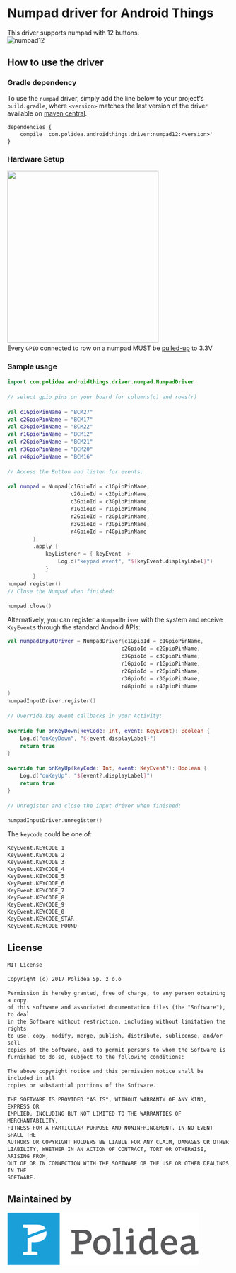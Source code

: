 Numpad driver for Android Things
================================

This driver supports numpad with 12 buttons.<br>
![numpad12](https://gitlab2.polidea.com/pawel.byszewski/android_things_drivers/raw/08fdbd12154cdfeb2b7c93fa0d8f3efa5edd5c13/numpad/readme/numpad.jpg)

How to use the driver
---------------------

### Gradle dependency

To use the `numpad` driver, simply add the line below to your project's `build.gradle`,
where `<version>` matches the last version of the driver available on [maven central](https://mvnrepository.com/search?q=polidea).

```
dependencies {
    compile 'com.polidea.androidthings.driver:numpad12:<version>'
}
```

### Hardware Setup
<img src="https://gitlab2.polidea.com/pawel.byszewski/android_things_drivers/raw/ba0ce3a6ff706d31a2d61f640e5cfb322328fee5/numpad/readme/numpad_wiring.jpg" width="342" height="389" /><br/>
Every `GPIO` connected to row on a numpad MUST be [pulled-up](https://developer.android.com/things/hardware/hardware-101.html#pull-ups_and_pull-downs) to 3.3V


### Sample usage

```kotlin
import com.polidea.androidthings.driver.numpad.NumpadDriver

// select gpio pins on your board for columns(c) and rows(r)

val c1GpioPinName = "BCM27"
val c2GpioPinName = "BCM17"
val c3GpioPinName = "BCM22"
val r1GpioPinName = "BCM12"
val r2GpioPinName = "BCM21"
val r3GpioPinName = "BCM20"
val r4GpioPinName = "BCM16"

// Access the Button and listen for events:

val numpad = Numpad(c1GpioId = c1GpioPinName,
                    c2GpioId = c2GpioPinName,
                    c3GpioId = c3GpioPinName,
                    r1GpioId = r1GpioPinName,
                    r2GpioId = r2GpioPinName,
                    r3GpioId = r3GpioPinName,
                    r4GpioId = r4GpioPinName
        )
        .apply {
            keyListener = { keyEvent ->
                Log.d("keypad event", "${keyEvent.displayLabel}")
            }
        }
numpad.register()
// Close the Numpad when finished:

numpad.close()
```

Alternatively, you can register a `NumpadDriver` with the system and receive `KeyEvent`s
through the standard Android APIs:
```kotlin
val numpadInputDriver = NumpadDriver(c1GpioId = c1GpioPinName,
                                    c2GpioId = c2GpioPinName,
                                    c3GpioId = c3GpioPinName,
                                    r1GpioId = r1GpioPinName,
                                    r2GpioId = r2GpioPinName,
                                    r3GpioId = r3GpioPinName,
                                    r4GpioId = r4GpioPinName
)
numpadInputDriver.register()

// Override key event callbacks in your Activity:

override fun onKeyDown(keyCode: Int, event: KeyEvent): Boolean {
    Log.d("onKeyDown", "${event.displayLabel}")
    return true
}

override fun onKeyUp(keyCode: Int, event: KeyEvent?): Boolean {
    Log.d("onKeyUp", "${event?.displayLabel}")
    return true
}

// Unregister and close the input driver when finished:

numpadInputDriver.unregister()
```

The `keycode` could be one of:
```
KeyEvent.KEYCODE_1
KeyEvent.KEYCODE_2
KeyEvent.KEYCODE_3
KeyEvent.KEYCODE_4
KeyEvent.KEYCODE_5
KeyEvent.KEYCODE_6
KeyEvent.KEYCODE_7
KeyEvent.KEYCODE_8
KeyEvent.KEYCODE_9
KeyEvent.KEYCODE_0
KeyEvent.KEYCODE_STAR
KeyEvent.KEYCODE_POUND
```

## License

    MIT License
    
    Copyright (c) 2017 Polidea Sp. z o.o
    
    Permission is hereby granted, free of charge, to any person obtaining a copy
    of this software and associated documentation files (the "Software"), to deal
    in the Software without restriction, including without limitation the rights
    to use, copy, modify, merge, publish, distribute, sublicense, and/or sell
    copies of the Software, and to permit persons to whom the Software is
    furnished to do so, subject to the following conditions:
    
    The above copyright notice and this permission notice shall be included in all
    copies or substantial portions of the Software.
    
    THE SOFTWARE IS PROVIDED "AS IS", WITHOUT WARRANTY OF ANY KIND, EXPRESS OR
    IMPLIED, INCLUDING BUT NOT LIMITED TO THE WARRANTIES OF MERCHANTABILITY,
    FITNESS FOR A PARTICULAR PURPOSE AND NONINFRINGEMENT. IN NO EVENT SHALL THE
    AUTHORS OR COPYRIGHT HOLDERS BE LIABLE FOR ANY CLAIM, DAMAGES OR OTHER
    LIABILITY, WHETHER IN AN ACTION OF CONTRACT, TORT OR OTHERWISE, ARISING FROM,
    OUT OF OR IN CONNECTION WITH THE SOFTWARE OR THE USE OR OTHER DEALINGS IN THE
    SOFTWARE.



## Maintained by

[![Polidea](https://raw.githubusercontent.com/Polidea/Polithings/master/readme/polidea_logo.png "Tailored software services including concept, design, development and testing")](http://www.polidea.com)
